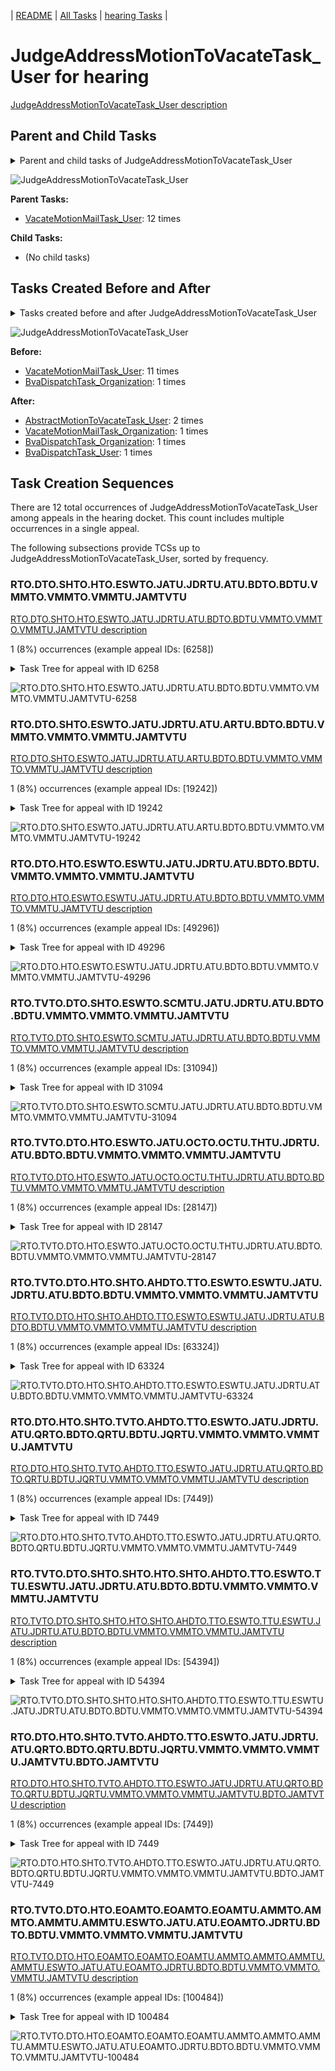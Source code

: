 <!-- DO NOT EDIT THIS FILE.  This file is autogenerated. -->
| [README](../README.md) | [All Tasks](../alltasks.md) | [hearing Tasks](tasklist.md) |

# JudgeAddressMotionToVacateTask_User for hearing

[JudgeAddressMotionToVacateTask_User description](../descr/JudgeAddressMotionToVacateTask_User.md)

## Parent and Child Tasks

<details><summary markdown='span'>Parent and child tasks of JudgeAddressMotionToVacateTask_User
</summary>

```
digraph G {
rankdir=LR;
node [shape=box]
"VacateMotionMailTask_User" -> "JudgeAddressMotionToVacateTask_User" [label=12]
}
```
</details>

![JudgeAddressMotionToVacateTask_User](dot/JudgeAddressMotionToVacateTask_User-parentchild.dot.png)

**Parent Tasks:**

   * [VacateMotionMailTask_User](VacateMotionMailTask_User.md): 12 times

**Child Tasks:**

   * (No child tasks)

## Tasks Created Before and After

<details><summary markdown='span'>Tasks created before and after JudgeAddressMotionToVacateTask_User</summary>

```
digraph G {
rankdir=LR;

"JudgeAddressMotionToVacateTask_User" -> "AbstractMotionToVacateTask_User" [label=2]
"JudgeAddressMotionToVacateTask_User" -> "VacateMotionMailTask_Organization" [label=1]
"JudgeAddressMotionToVacateTask_User" -> "BvaDispatchTask_User" [label=1]
"JudgeAddressMotionToVacateTask_User" -> "BvaDispatchTask_Organization" [label=1]
"VacateMotionMailTask_User" -> "JudgeAddressMotionToVacateTask_User" [label=11]
"BvaDispatchTask_Organization" -> "JudgeAddressMotionToVacateTask_User" [label=1]
}
```
</details>

![JudgeAddressMotionToVacateTask_User](dot/JudgeAddressMotionToVacateTask_User.dot.png)

**Before:**

   * [VacateMotionMailTask_User](VacateMotionMailTask_User.md): 11 times
   * [BvaDispatchTask_Organization](BvaDispatchTask_Organization.md): 1 times

**After:**

   * [AbstractMotionToVacateTask_User](AbstractMotionToVacateTask_User.md): 2 times
   * [VacateMotionMailTask_Organization](VacateMotionMailTask_Organization.md): 1 times
   * [BvaDispatchTask_Organization](BvaDispatchTask_Organization.md): 1 times
   * [BvaDispatchTask_User](BvaDispatchTask_User.md): 1 times

## Task Creation Sequences

There are 12 total occurrences of JudgeAddressMotionToVacateTask_User among appeals in the hearing docket.  This count includes multiple occurrences in a single appeal.

The following subsections provide TCSs up to JudgeAddressMotionToVacateTask_User, sorted by frequency.

### RTO.DTO.SHTO.HTO.ESWTO.JATU.JDRTU.ATU.BDTO.BDTU.VMMTO.VMMTO.VMMTU.JAMTVTU

[RTO.DTO.SHTO.HTO.ESWTO.JATU.JDRTU.ATU.BDTO.BDTU.VMMTO.VMMTO.VMMTU.JAMTVTU description](../descr/RTO.DTO.SHTO.HTO.ESWTO.JATU.JDRTU.ATU.BDTO.BDTU.VMMTO.VMMTO.VMMTU.JAMTVTU.md)

1 (8%) occurrences (example appeal IDs: [6258])

<details><summary markdown='span'>Task Tree for appeal with ID 6258</summary>

```
@startuml
skinparam {
  ObjectBorderColor #555
  ObjectBorderThickness 0
  ObjectFontStyle bold
  ObjectFontSize 14
  ObjectAttributeFontColor #333
  ObjectAttributeFontSize 12
}
  object 0.RootTask #8dd3c7 {
Organization
}
  object 1.TrackVeteranTask #bebada {
Organization
}
  object 2.DistributionTask #ffffb3 {
Organization
}
  object 3.HearingTask #fb8072 {
Organization
}
  object 4.ScheduleHearingTask #80b1d3 {
Organization
}
  object 5.AssignHearingDispositionTask #8dd3c7 {
Organization
}
  object 6.HearingTask #fb8072 {
Organization
}
  object 7.ScheduleHearingTask #80b1d3 {
Organization
}
  object 8.EvidenceSubmissionWindowTask #fccde5 {
Organization
}
  object 9.TrackVeteranTask #bebada {
Organization
}
  object 10.JudgeAssignTask #ccebc5 {
User
}
  object 11.HearingClarificationColocatedTask #ccebc5 {
Organization
}
  object 12.HearingClarificationColocatedTask #ccebc5 {
User
}
  object 13.ScheduleHearingColocatedTask #ccebc5 {
Organization
}
  object 14.TimedHoldTask #fccde5 {
Organization
}
  object 15.JudgeDecisionReviewTask #d9d9d9 {
User
}
  object 16.AttorneyTask #bc80bd {
User
}
  object 17.BvaDispatchTask #b3de69 {
Organization
}
  object 18.BvaDispatchTask #b3de69 {
User
}
  object 19.VacateMotionMailTask #ffffb3 {
Organization
}
  object 20.VacateMotionMailTask #ffffb3 {
Organization
}
  object 21.VacateMotionMailTask #ffffb3 {
User
}
  object 22.JudgeAddressMotionToVacateTask #1f77b4 {
User  <back:white>    </back>
}
0.RootTask -- 1.TrackVeteranTask
0.RootTask -- 2.DistributionTask
2.DistributionTask -- 3.HearingTask
3.HearingTask -- 4.ScheduleHearingTask
3.HearingTask -- 5.AssignHearingDispositionTask
2.DistributionTask -- 6.HearingTask
6.HearingTask -- 7.ScheduleHearingTask
6.HearingTask -- 8.EvidenceSubmissionWindowTask
0.RootTask -- 9.TrackVeteranTask
0.RootTask -- 10.JudgeAssignTask
10.JudgeAssignTask -- 11.HearingClarificationColocatedTask
11.HearingClarificationColocatedTask -- 12.HearingClarificationColocatedTask
10.JudgeAssignTask -- 13.ScheduleHearingColocatedTask
13.ScheduleHearingColocatedTask -- 14.TimedHoldTask
0.RootTask -- 15.JudgeDecisionReviewTask
15.JudgeDecisionReviewTask -- 16.AttorneyTask
0.RootTask -- 17.BvaDispatchTask
17.BvaDispatchTask -- 18.BvaDispatchTask
0.RootTask -- 19.VacateMotionMailTask
19.VacateMotionMailTask -- 20.VacateMotionMailTask
20.VacateMotionMailTask -- 21.VacateMotionMailTask
21.VacateMotionMailTask -- 22.JudgeAddressMotionToVacateTask
@enduml
```
</details>

![RTO.DTO.SHTO.HTO.ESWTO.JATU.JDRTU.ATU.BDTO.BDTU.VMMTO.VMMTO.VMMTU.JAMTVTU-6258](uml/RTO.DTO.SHTO.HTO.ESWTO.JATU.JDRTU.ATU.BDTO.BDTU.VMMTO.VMMTO.VMMTU.JAMTVTU-6258.png)

### RTO.DTO.SHTO.ESWTO.JATU.JDRTU.ATU.ARTU.BDTO.BDTU.VMMTO.VMMTO.VMMTU.JAMTVTU

[RTO.DTO.SHTO.ESWTO.JATU.JDRTU.ATU.ARTU.BDTO.BDTU.VMMTO.VMMTO.VMMTU.JAMTVTU description](../descr/RTO.DTO.SHTO.ESWTO.JATU.JDRTU.ATU.ARTU.BDTO.BDTU.VMMTO.VMMTO.VMMTU.JAMTVTU.md)

1 (8%) occurrences (example appeal IDs: [19242])

<details><summary markdown='span'>Task Tree for appeal with ID 19242</summary>

```
@startuml
skinparam {
  ObjectBorderColor #555
  ObjectBorderThickness 0
  ObjectFontStyle bold
  ObjectFontSize 14
  ObjectAttributeFontColor #333
  ObjectAttributeFontSize 12
}
  object 0.RootTask #8dd3c7 {
Organization
}
  object 1.TrackVeteranTask #bebada {
Organization
}
  object 2.DistributionTask #ffffb3 {
Organization
}
  object 3.HearingTask #fb8072 {
Organization
}
  object 4.ScheduleHearingTask #80b1d3 {
Organization
}
  object 5.HearingAdminActionVerifyAddressTask #ffed6f {
Organization
}
  object 6.AssignHearingDispositionTask #8dd3c7 {
Organization
}
  object 7.EvidenceSubmissionWindowTask #fccde5 {
Organization
}
  object 8.JudgeAssignTask #ccebc5 {
User
}
  object 9.JudgeDecisionReviewTask #d9d9d9 {
User
}
  object 10.AttorneyTask #bc80bd {
User
}
  object 11.AttorneyRewriteTask #b3de69 {
User
}
  object 12.BvaDispatchTask #b3de69 {
Organization
}
  object 13.BvaDispatchTask #b3de69 {
User
}
  object 14.VacateMotionMailTask #ffffb3 {
Organization
}
  object 15.VacateMotionMailTask #ffffb3 {
Organization
}
  object 16.VacateMotionMailTask #ffffb3 {
User
}
  object 17.JudgeAddressMotionToVacateTask #1f77b4 {
User  <back:white>    </back>
}
0.RootTask -- 1.TrackVeteranTask
0.RootTask -- 2.DistributionTask
2.DistributionTask -- 3.HearingTask
3.HearingTask -- 4.ScheduleHearingTask
4.ScheduleHearingTask -- 5.HearingAdminActionVerifyAddressTask
3.HearingTask -- 6.AssignHearingDispositionTask
2.DistributionTask -- 7.EvidenceSubmissionWindowTask
0.RootTask -- 8.JudgeAssignTask
0.RootTask -- 9.JudgeDecisionReviewTask
9.JudgeDecisionReviewTask -- 10.AttorneyTask
9.JudgeDecisionReviewTask -- 11.AttorneyRewriteTask
0.RootTask -- 12.BvaDispatchTask
12.BvaDispatchTask -- 13.BvaDispatchTask
0.RootTask -- 14.VacateMotionMailTask
14.VacateMotionMailTask -- 15.VacateMotionMailTask
15.VacateMotionMailTask -- 16.VacateMotionMailTask
16.VacateMotionMailTask -- 17.JudgeAddressMotionToVacateTask
@enduml
```
</details>

![RTO.DTO.SHTO.ESWTO.JATU.JDRTU.ATU.ARTU.BDTO.BDTU.VMMTO.VMMTO.VMMTU.JAMTVTU-19242](uml/RTO.DTO.SHTO.ESWTO.JATU.JDRTU.ATU.ARTU.BDTO.BDTU.VMMTO.VMMTO.VMMTU.JAMTVTU-19242.png)

### RTO.DTO.HTO.ESWTO.ESWTU.JATU.JDRTU.ATU.BDTO.BDTU.VMMTO.VMMTO.VMMTU.JAMTVTU

[RTO.DTO.HTO.ESWTO.ESWTU.JATU.JDRTU.ATU.BDTO.BDTU.VMMTO.VMMTO.VMMTU.JAMTVTU description](../descr/RTO.DTO.HTO.ESWTO.ESWTU.JATU.JDRTU.ATU.BDTO.BDTU.VMMTO.VMMTO.VMMTU.JAMTVTU.md)

1 (8%) occurrences (example appeal IDs: [49296])

<details><summary markdown='span'>Task Tree for appeal with ID 49296</summary>

```
@startuml
skinparam {
  ObjectBorderColor #555
  ObjectBorderThickness 0
  ObjectFontStyle bold
  ObjectFontSize 14
  ObjectAttributeFontColor #333
  ObjectAttributeFontSize 12
}
  object 0.RootTask #8dd3c7 {
Organization
}
  object 1.DistributionTask #ffffb3 {
Organization
}
  object 2.HearingTask #fb8072 {
Organization
}
  object 3.ScheduleHearingTask #80b1d3 {
Organization
}
  object 4.EvidenceSubmissionWindowTask #fccde5 {
Organization
}
  object 5.EvidenceSubmissionWindowTask #fccde5 {
User
}
  object 6.JudgeAssignTask #ccebc5 {
User
}
  object 7.JudgeDecisionReviewTask #d9d9d9 {
User
}
  object 8.AttorneyTask #bc80bd {
User
}
  object 9.BvaDispatchTask #b3de69 {
Organization
}
  object 10.BvaDispatchTask #b3de69 {
User
}
  object 11.BvaDispatchTask #b3de69 {
User
}
  object 12.VacateMotionMailTask #ffffb3 {
Organization
}
  object 13.VacateMotionMailTask #ffffb3 {
Organization
}
  object 14.VacateMotionMailTask #ffffb3 {
User
}
  object 15.JudgeAddressMotionToVacateTask #1f77b4 {
User  <back:white>    </back>
}
0.RootTask -- 1.DistributionTask
1.DistributionTask -- 2.HearingTask
2.HearingTask -- 3.ScheduleHearingTask
2.HearingTask -- 4.EvidenceSubmissionWindowTask
4.EvidenceSubmissionWindowTask -- 5.EvidenceSubmissionWindowTask
0.RootTask -- 6.JudgeAssignTask
0.RootTask -- 7.JudgeDecisionReviewTask
7.JudgeDecisionReviewTask -- 8.AttorneyTask
0.RootTask -- 9.BvaDispatchTask
9.BvaDispatchTask -- 10.BvaDispatchTask
9.BvaDispatchTask -- 11.BvaDispatchTask
0.RootTask -- 12.VacateMotionMailTask
12.VacateMotionMailTask -- 13.VacateMotionMailTask
13.VacateMotionMailTask -- 14.VacateMotionMailTask
14.VacateMotionMailTask -- 15.JudgeAddressMotionToVacateTask
@enduml
```
</details>

![RTO.DTO.HTO.ESWTO.ESWTU.JATU.JDRTU.ATU.BDTO.BDTU.VMMTO.VMMTO.VMMTU.JAMTVTU-49296](uml/RTO.DTO.HTO.ESWTO.ESWTU.JATU.JDRTU.ATU.BDTO.BDTU.VMMTO.VMMTO.VMMTU.JAMTVTU-49296.png)

### RTO.TVTO.DTO.SHTO.ESWTO.SCMTU.JATU.JDRTU.ATU.BDTO.BDTU.VMMTO.VMMTO.VMMTU.JAMTVTU

[RTO.TVTO.DTO.SHTO.ESWTO.SCMTU.JATU.JDRTU.ATU.BDTO.BDTU.VMMTO.VMMTO.VMMTU.JAMTVTU description](../descr/RTO.TVTO.DTO.SHTO.ESWTO.SCMTU.JATU.JDRTU.ATU.BDTO.BDTU.VMMTO.VMMTO.VMMTU.JAMTVTU.md)

1 (8%) occurrences (example appeal IDs: [31094])

<details><summary markdown='span'>Task Tree for appeal with ID 31094</summary>

```
@startuml
skinparam {
  ObjectBorderColor #555
  ObjectBorderThickness 0
  ObjectFontStyle bold
  ObjectFontSize 14
  ObjectAttributeFontColor #333
  ObjectAttributeFontSize 12
}
  object 0.RootTask #8dd3c7 {
Organization
}
  object 1.TrackVeteranTask #bebada {
Organization
}
  object 2.DistributionTask #ffffb3 {
Organization
}
  object 3.HearingTask #fb8072 {
Organization
}
  object 4.ScheduleHearingTask #80b1d3 {
Organization
}
  object 5.AssignHearingDispositionTask #8dd3c7 {
Organization
}
  object 6.HearingTask #fb8072 {
Organization
}
  object 7.AssignHearingDispositionTask #8dd3c7 {
Organization
}
  object 8.EvidenceSubmissionWindowTask #fccde5 {
Organization
}
  object 9.SpecialCaseMovementTask #8dd3c7 {
User
}
  object 10.JudgeAssignTask #ccebc5 {
User
}
  object 11.JudgeDecisionReviewTask #d9d9d9 {
User
}
  object 12.AttorneyTask #bc80bd {
User
}
  object 13.BvaDispatchTask #b3de69 {
Organization
}
  object 14.BvaDispatchTask #b3de69 {
User
}
  object 15.VacateMotionMailTask #ffffb3 {
Organization
}
  object 16.VacateMotionMailTask #ffffb3 {
Organization
}
  object 17.VacateMotionMailTask #ffffb3 {
User
}
  object 18.JudgeAddressMotionToVacateTask #1f77b4 {
User  <back:white>    </back>
}
0.RootTask -- 1.TrackVeteranTask
0.RootTask -- 2.DistributionTask
2.DistributionTask -- 3.HearingTask
3.HearingTask -- 4.ScheduleHearingTask
3.HearingTask -- 5.AssignHearingDispositionTask
2.DistributionTask -- 6.HearingTask
6.HearingTask -- 7.AssignHearingDispositionTask
2.DistributionTask -- 8.EvidenceSubmissionWindowTask
2.DistributionTask -- 9.SpecialCaseMovementTask
0.RootTask -- 10.JudgeAssignTask
0.RootTask -- 11.JudgeDecisionReviewTask
11.JudgeDecisionReviewTask -- 12.AttorneyTask
0.RootTask -- 13.BvaDispatchTask
13.BvaDispatchTask -- 14.BvaDispatchTask
0.RootTask -- 15.VacateMotionMailTask
15.VacateMotionMailTask -- 16.VacateMotionMailTask
16.VacateMotionMailTask -- 17.VacateMotionMailTask
17.VacateMotionMailTask -- 18.JudgeAddressMotionToVacateTask
@enduml
```
</details>

![RTO.TVTO.DTO.SHTO.ESWTO.SCMTU.JATU.JDRTU.ATU.BDTO.BDTU.VMMTO.VMMTO.VMMTU.JAMTVTU-31094](uml/RTO.TVTO.DTO.SHTO.ESWTO.SCMTU.JATU.JDRTU.ATU.BDTO.BDTU.VMMTO.VMMTO.VMMTU.JAMTVTU-31094.png)

### RTO.TVTO.DTO.HTO.ESWTO.JATU.OCTO.OCTU.THTU.JDRTU.ATU.BDTO.BDTU.VMMTO.VMMTO.VMMTU.JAMTVTU

[RTO.TVTO.DTO.HTO.ESWTO.JATU.OCTO.OCTU.THTU.JDRTU.ATU.BDTO.BDTU.VMMTO.VMMTO.VMMTU.JAMTVTU description](../descr/RTO.TVTO.DTO.HTO.ESWTO.JATU.OCTO.OCTU.THTU.JDRTU.ATU.BDTO.BDTU.VMMTO.VMMTO.VMMTU.JAMTVTU.md)

1 (8%) occurrences (example appeal IDs: [28147])

<details><summary markdown='span'>Task Tree for appeal with ID 28147</summary>

```
@startuml
skinparam {
  ObjectBorderColor #555
  ObjectBorderThickness 0
  ObjectFontStyle bold
  ObjectFontSize 14
  ObjectAttributeFontColor #333
  ObjectAttributeFontSize 12
}
  object 0.RootTask #8dd3c7 {
Organization
}
  object 1.TrackVeteranTask #bebada {
Organization
}
  object 2.DistributionTask #ffffb3 {
Organization
}
  object 3.HearingTask #fb8072 {
Organization
}
  object 4.ScheduleHearingTask #80b1d3 {
Organization
}
  object 5.HearingAdminActionVerifyAddressTask #ffed6f {
Organization
}
  object 6.EvidenceSubmissionWindowTask #fccde5 {
Organization
}
  object 7.JudgeAssignTask #ccebc5 {
User
}
  object 8.OtherColocatedTask #80b1d3 {
Organization
}
  object 9.OtherColocatedTask #80b1d3 {
User
}
  object 10.TimedHoldTask #fccde5 {
User
}
  object 11.JudgeDecisionReviewTask #d9d9d9 {
User
}
  object 12.AttorneyTask #bc80bd {
User
}
  object 13.BvaDispatchTask #b3de69 {
Organization
}
  object 14.BvaDispatchTask #b3de69 {
User
}
  object 15.VacateMotionMailTask #ffffb3 {
Organization
}
  object 16.VacateMotionMailTask #ffffb3 {
Organization
}
  object 17.VacateMotionMailTask #ffffb3 {
User
}
  object 18.JudgeAddressMotionToVacateTask #1f77b4 {
User  <back:white>    </back>
}
  object 19.AbstractMotionToVacateTask #d62728 {
User
}
  object 20.DeniedMotionToVacateTask #17becf {
Organization
}
  object 21.DeniedMotionToVacateTask #17becf {
User
}
0.RootTask -- 1.TrackVeteranTask
0.RootTask -- 2.DistributionTask
2.DistributionTask -- 3.HearingTask
3.HearingTask -- 4.ScheduleHearingTask
4.ScheduleHearingTask -- 5.HearingAdminActionVerifyAddressTask
3.HearingTask -- 6.EvidenceSubmissionWindowTask
0.RootTask -- 7.JudgeAssignTask
7.JudgeAssignTask -- 8.OtherColocatedTask
8.OtherColocatedTask -- 9.OtherColocatedTask
9.OtherColocatedTask -- 10.TimedHoldTask
0.RootTask -- 11.JudgeDecisionReviewTask
11.JudgeDecisionReviewTask -- 12.AttorneyTask
0.RootTask -- 13.BvaDispatchTask
13.BvaDispatchTask -- 14.BvaDispatchTask
0.RootTask -- 15.VacateMotionMailTask
15.VacateMotionMailTask -- 16.VacateMotionMailTask
16.VacateMotionMailTask -- 17.VacateMotionMailTask
17.VacateMotionMailTask -- 18.JudgeAddressMotionToVacateTask
17.VacateMotionMailTask -- 19.AbstractMotionToVacateTask
19.AbstractMotionToVacateTask -- 20.DeniedMotionToVacateTask
20.DeniedMotionToVacateTask -- 21.DeniedMotionToVacateTask
@enduml
```
</details>

![RTO.TVTO.DTO.HTO.ESWTO.JATU.OCTO.OCTU.THTU.JDRTU.ATU.BDTO.BDTU.VMMTO.VMMTO.VMMTU.JAMTVTU-28147](uml/RTO.TVTO.DTO.HTO.ESWTO.JATU.OCTO.OCTU.THTU.JDRTU.ATU.BDTO.BDTU.VMMTO.VMMTO.VMMTU.JAMTVTU-28147.png)

### RTO.TVTO.DTO.HTO.SHTO.AHDTO.TTO.ESWTO.ESWTU.JATU.JDRTU.ATU.BDTO.BDTU.VMMTO.VMMTO.VMMTU.JAMTVTU

[RTO.TVTO.DTO.HTO.SHTO.AHDTO.TTO.ESWTO.ESWTU.JATU.JDRTU.ATU.BDTO.BDTU.VMMTO.VMMTO.VMMTU.JAMTVTU description](../descr/RTO.TVTO.DTO.HTO.SHTO.AHDTO.TTO.ESWTO.ESWTU.JATU.JDRTU.ATU.BDTO.BDTU.VMMTO.VMMTO.VMMTU.JAMTVTU.md)

1 (8%) occurrences (example appeal IDs: [63324])

<details><summary markdown='span'>Task Tree for appeal with ID 63324</summary>

```
@startuml
skinparam {
  ObjectBorderColor #555
  ObjectBorderThickness 0
  ObjectFontStyle bold
  ObjectFontSize 14
  ObjectAttributeFontColor #333
  ObjectAttributeFontSize 12
}
  object 0.RootTask #8dd3c7 {
Organization
}
  object 1.TrackVeteranTask #bebada {
Organization
}
  object 2.DistributionTask #ffffb3 {
Organization
}
  object 3.HearingTask #fb8072 {
Organization
}
  object 4.ScheduleHearingTask #80b1d3 {
Organization
}
  object 5.AssignHearingDispositionTask #8dd3c7 {
Organization
}
  object 6.TranscriptionTask #fb8072 {
Organization
}
  object 7.EvidenceSubmissionWindowTask #fccde5 {
Organization
}
  object 8.EvidenceSubmissionWindowTask #fccde5 {
User
}
  object 9.JudgeAssignTask #ccebc5 {
User
}
  object 10.JudgeDecisionReviewTask #d9d9d9 {
User
}
  object 11.AttorneyTask #bc80bd {
User
}
  object 12.BvaDispatchTask #b3de69 {
Organization
}
  object 13.BvaDispatchTask #b3de69 {
User
}
  object 14.BvaDispatchTask #b3de69 {
User
}
  object 15.VacateMotionMailTask #ffffb3 {
Organization
}
  object 16.VacateMotionMailTask #ffffb3 {
Organization
}
  object 17.VacateMotionMailTask #ffffb3 {
User
}
  object 18.JudgeAddressMotionToVacateTask #1f77b4 {
User  <back:white>    </back>
}
  object 19.VacateMotionMailTask #ffffb3 {
Organization
}
  object 20.VacateMotionMailTask #ffffb3 {
Organization
}
  object 21.VacateMotionMailTask #ffffb3 {
User
}
  object 22.JudgeAddressMotionToVacateTask #1f77b4 {
User  <back:white>    </back>
}
  object 23.AbstractMotionToVacateTask #d62728 {
User
}
  object 24.DeniedMotionToVacateTask #17becf {
Organization
}
  object 25.DeniedMotionToVacateTask #17becf {
User
}
0.RootTask -- 1.TrackVeteranTask
0.RootTask -- 2.DistributionTask
2.DistributionTask -- 3.HearingTask
3.HearingTask -- 4.ScheduleHearingTask
3.HearingTask -- 5.AssignHearingDispositionTask
5.AssignHearingDispositionTask -- 6.TranscriptionTask
5.AssignHearingDispositionTask -- 7.EvidenceSubmissionWindowTask
7.EvidenceSubmissionWindowTask -- 8.EvidenceSubmissionWindowTask
0.RootTask -- 9.JudgeAssignTask
0.RootTask -- 10.JudgeDecisionReviewTask
10.JudgeDecisionReviewTask -- 11.AttorneyTask
0.RootTask -- 12.BvaDispatchTask
12.BvaDispatchTask -- 13.BvaDispatchTask
12.BvaDispatchTask -- 14.BvaDispatchTask
0.RootTask -- 15.VacateMotionMailTask
15.VacateMotionMailTask -- 16.VacateMotionMailTask
16.VacateMotionMailTask -- 17.VacateMotionMailTask
17.VacateMotionMailTask -- 18.JudgeAddressMotionToVacateTask
0.RootTask -- 19.VacateMotionMailTask
19.VacateMotionMailTask -- 20.VacateMotionMailTask
20.VacateMotionMailTask -- 21.VacateMotionMailTask
21.VacateMotionMailTask -- 22.JudgeAddressMotionToVacateTask
21.VacateMotionMailTask -- 23.AbstractMotionToVacateTask
23.AbstractMotionToVacateTask -- 24.DeniedMotionToVacateTask
24.DeniedMotionToVacateTask -- 25.DeniedMotionToVacateTask
@enduml
```
</details>

![RTO.TVTO.DTO.HTO.SHTO.AHDTO.TTO.ESWTO.ESWTU.JATU.JDRTU.ATU.BDTO.BDTU.VMMTO.VMMTO.VMMTU.JAMTVTU-63324](uml/RTO.TVTO.DTO.HTO.SHTO.AHDTO.TTO.ESWTO.ESWTU.JATU.JDRTU.ATU.BDTO.BDTU.VMMTO.VMMTO.VMMTU.JAMTVTU-63324.png)

### RTO.DTO.HTO.SHTO.TVTO.AHDTO.TTO.ESWTO.JATU.JDRTU.ATU.QRTO.BDTO.QRTU.BDTU.JQRTU.VMMTO.VMMTO.VMMTU.JAMTVTU

[RTO.DTO.HTO.SHTO.TVTO.AHDTO.TTO.ESWTO.JATU.JDRTU.ATU.QRTO.BDTO.QRTU.BDTU.JQRTU.VMMTO.VMMTO.VMMTU.JAMTVTU description](../descr/RTO.DTO.HTO.SHTO.TVTO.AHDTO.TTO.ESWTO.JATU.JDRTU.ATU.QRTO.BDTO.QRTU.BDTU.JQRTU.VMMTO.VMMTO.VMMTU.JAMTVTU.md)

1 (8%) occurrences (example appeal IDs: [7449])

<details><summary markdown='span'>Task Tree for appeal with ID 7449</summary>

```
@startuml
skinparam {
  ObjectBorderColor #555
  ObjectBorderThickness 0
  ObjectFontStyle bold
  ObjectFontSize 14
  ObjectAttributeFontColor #333
  ObjectAttributeFontSize 12
}
  object 0.RootTask #8dd3c7 {
Organization
}
  object 1.DistributionTask #ffffb3 {
Organization
}
  object 2.HearingTask #fb8072 {
Organization
}
  object 3.ScheduleHearingTask #80b1d3 {
Organization
}
  object 4.HearingAdminActionVerifyAddressTask #ffed6f {
Organization
}
  object 5.TrackVeteranTask #bebada {
Organization
}
  object 6.AssignHearingDispositionTask #8dd3c7 {
Organization
}
  object 7.TranscriptionTask #fb8072 {
Organization
}
  object 8.EvidenceSubmissionWindowTask #fccde5 {
Organization
}
  object 9.EvidenceSubmissionWindowTask #fccde5 {
User
}
  object 10.JudgeAssignTask #ccebc5 {
User
}
  object 11.JudgeDecisionReviewTask #d9d9d9 {
User
}
  object 12.AttorneyTask #bc80bd {
User
}
  object 13.QualityReviewTask #fdb462 {
Organization
}
  object 14.BvaDispatchTask #b3de69 {
Organization
}
  object 15.BvaDispatchTask #b3de69 {
User
}
  object 16.QualityReviewTask #fdb462 {
User
}
  object 17.BvaDispatchTask #b3de69 {
User
}
  object 18.JudgeQualityReviewTask #bc80bd {
User
}
  object 19.AttorneyQualityReviewTask #bc80bd {
User
}
  object 20.OtherColocatedTask #80b1d3 {
Organization
}
  object 21.OtherColocatedTask #80b1d3 {
User
}
  object 22.VacateMotionMailTask #ffffb3 {
Organization
}
  object 23.VacateMotionMailTask #ffffb3 {
Organization
}
  object 24.VacateMotionMailTask #ffffb3 {
User
}
  object 25.JudgeAddressMotionToVacateTask #1f77b4 {
User  <back:white>    </back>
}
  object 26.AttorneyQualityReviewTask #bc80bd {
User
}
  object 27.BvaDispatchTask #b3de69 {
Organization
}
  object 28.BvaDispatchTask #b3de69 {
User
}
  object 29.JudgeAddressMotionToVacateTask #1f77b4 {
User  <back:white>    </back>
}
  object 30.BvaDispatchTask #b3de69 {
User
}
  object 31.BvaDispatchTask #b3de69 {
User
}
0.RootTask -- 1.DistributionTask
1.DistributionTask -- 2.HearingTask
2.HearingTask -- 3.ScheduleHearingTask
3.ScheduleHearingTask -- 4.HearingAdminActionVerifyAddressTask
0.RootTask -- 5.TrackVeteranTask
2.HearingTask -- 6.AssignHearingDispositionTask
6.AssignHearingDispositionTask -- 7.TranscriptionTask
6.AssignHearingDispositionTask -- 8.EvidenceSubmissionWindowTask
8.EvidenceSubmissionWindowTask -- 9.EvidenceSubmissionWindowTask
0.RootTask -- 10.JudgeAssignTask
0.RootTask -- 11.JudgeDecisionReviewTask
11.JudgeDecisionReviewTask -- 12.AttorneyTask
0.RootTask -- 13.QualityReviewTask
0.RootTask -- 14.BvaDispatchTask
14.BvaDispatchTask -- 15.BvaDispatchTask
13.QualityReviewTask -- 16.QualityReviewTask
14.BvaDispatchTask -- 17.BvaDispatchTask
16.QualityReviewTask -- 18.JudgeQualityReviewTask
18.JudgeQualityReviewTask -- 19.AttorneyQualityReviewTask
18.JudgeQualityReviewTask -- 20.OtherColocatedTask
20.OtherColocatedTask -- 21.OtherColocatedTask
0.RootTask -- 22.VacateMotionMailTask
22.VacateMotionMailTask -- 23.VacateMotionMailTask
23.VacateMotionMailTask -- 24.VacateMotionMailTask
24.VacateMotionMailTask -- 25.JudgeAddressMotionToVacateTask
18.JudgeQualityReviewTask -- 26.AttorneyQualityReviewTask
0.RootTask -- 27.BvaDispatchTask
27.BvaDispatchTask -- 28.BvaDispatchTask
24.VacateMotionMailTask -- 29.JudgeAddressMotionToVacateTask
27.BvaDispatchTask -- 30.BvaDispatchTask
27.BvaDispatchTask -- 31.BvaDispatchTask
@enduml
```
</details>

![RTO.DTO.HTO.SHTO.TVTO.AHDTO.TTO.ESWTO.JATU.JDRTU.ATU.QRTO.BDTO.QRTU.BDTU.JQRTU.VMMTO.VMMTO.VMMTU.JAMTVTU-7449](uml/RTO.DTO.HTO.SHTO.TVTO.AHDTO.TTO.ESWTO.JATU.JDRTU.ATU.QRTO.BDTO.QRTU.BDTU.JQRTU.VMMTO.VMMTO.VMMTU.JAMTVTU-7449.png)

### RTO.TVTO.DTO.SHTO.SHTO.HTO.SHTO.AHDTO.TTO.ESWTO.TTU.ESWTU.JATU.JDRTU.ATU.BDTO.BDTU.VMMTO.VMMTO.VMMTU.JAMTVTU

[RTO.TVTO.DTO.SHTO.SHTO.HTO.SHTO.AHDTO.TTO.ESWTO.TTU.ESWTU.JATU.JDRTU.ATU.BDTO.BDTU.VMMTO.VMMTO.VMMTU.JAMTVTU description](../descr/RTO.TVTO.DTO.SHTO.SHTO.HTO.SHTO.AHDTO.TTO.ESWTO.TTU.ESWTU.JATU.JDRTU.ATU.BDTO.BDTU.VMMTO.VMMTO.VMMTU.JAMTVTU.md)

1 (8%) occurrences (example appeal IDs: [54394])

<details><summary markdown='span'>Task Tree for appeal with ID 54394</summary>

```
@startuml
skinparam {
  ObjectBorderColor #555
  ObjectBorderThickness 0
  ObjectFontStyle bold
  ObjectFontSize 14
  ObjectAttributeFontColor #333
  ObjectAttributeFontSize 12
}
  object 0.RootTask #8dd3c7 {
Organization
}
  object 1.TrackVeteranTask #bebada {
Organization
}
  object 2.DistributionTask #ffffb3 {
Organization
}
  object 3.HearingTask #fb8072 {
Organization
}
  object 4.ScheduleHearingTask #80b1d3 {
Organization
}
  object 5.AssignHearingDispositionTask #8dd3c7 {
Organization
}
  object 6.HearingTask #fb8072 {
Organization
}
  object 7.AssignHearingDispositionTask #8dd3c7 {
Organization
}
  object 8.HearingTask #fb8072 {
Organization
}
  object 9.ScheduleHearingTask #80b1d3 {
Organization
}
  object 10.AssignHearingDispositionTask #8dd3c7 {
Organization
}
  object 11.HearingTask #fb8072 {
Organization
}
  object 12.ScheduleHearingTask #80b1d3 {
Organization
}
  object 13.AssignHearingDispositionTask #8dd3c7 {
Organization
}
  object 14.TranscriptionTask #fb8072 {
Organization
}
  object 15.EvidenceSubmissionWindowTask #fccde5 {
Organization
}
  object 16.TranscriptionTask #fb8072 {
User
}
  object 17.EvidenceSubmissionWindowTask #fccde5 {
User
}
  object 18.JudgeAssignTask #ccebc5 {
User
}
  object 19.JudgeDecisionReviewTask #d9d9d9 {
User
}
  object 20.AttorneyTask #bc80bd {
User
}
  object 21.BvaDispatchTask #b3de69 {
Organization
}
  object 22.BvaDispatchTask #b3de69 {
User
}
  object 23.VacateMotionMailTask #ffffb3 {
Organization
}
  object 24.VacateMotionMailTask #ffffb3 {
Organization
}
  object 25.VacateMotionMailTask #ffffb3 {
User
}
  object 26.JudgeAddressMotionToVacateTask #1f77b4 {
User  <back:white>    </back>
}
0.RootTask -- 1.TrackVeteranTask
0.RootTask -- 2.DistributionTask
2.DistributionTask -- 3.HearingTask
3.HearingTask -- 4.ScheduleHearingTask
3.HearingTask -- 5.AssignHearingDispositionTask
2.DistributionTask -- 6.HearingTask
6.HearingTask -- 7.AssignHearingDispositionTask
2.DistributionTask -- 8.HearingTask
8.HearingTask -- 9.ScheduleHearingTask
8.HearingTask -- 10.AssignHearingDispositionTask
2.DistributionTask -- 11.HearingTask
11.HearingTask -- 12.ScheduleHearingTask
11.HearingTask -- 13.AssignHearingDispositionTask
13.AssignHearingDispositionTask -- 14.TranscriptionTask
13.AssignHearingDispositionTask -- 15.EvidenceSubmissionWindowTask
14.TranscriptionTask -- 16.TranscriptionTask
15.EvidenceSubmissionWindowTask -- 17.EvidenceSubmissionWindowTask
0.RootTask -- 18.JudgeAssignTask
0.RootTask -- 19.JudgeDecisionReviewTask
19.JudgeDecisionReviewTask -- 20.AttorneyTask
0.RootTask -- 21.BvaDispatchTask
21.BvaDispatchTask -- 22.BvaDispatchTask
0.RootTask -- 23.VacateMotionMailTask
23.VacateMotionMailTask -- 24.VacateMotionMailTask
24.VacateMotionMailTask -- 25.VacateMotionMailTask
25.VacateMotionMailTask -- 26.JudgeAddressMotionToVacateTask
@enduml
```
</details>

![RTO.TVTO.DTO.SHTO.SHTO.HTO.SHTO.AHDTO.TTO.ESWTO.TTU.ESWTU.JATU.JDRTU.ATU.BDTO.BDTU.VMMTO.VMMTO.VMMTU.JAMTVTU-54394](uml/RTO.TVTO.DTO.SHTO.SHTO.HTO.SHTO.AHDTO.TTO.ESWTO.TTU.ESWTU.JATU.JDRTU.ATU.BDTO.BDTU.VMMTO.VMMTO.VMMTU.JAMTVTU-54394.png)

### RTO.DTO.HTO.SHTO.TVTO.AHDTO.TTO.ESWTO.JATU.JDRTU.ATU.QRTO.BDTO.QRTU.BDTU.JQRTU.VMMTO.VMMTO.VMMTU.JAMTVTU.BDTO.JAMTVTU

[RTO.DTO.HTO.SHTO.TVTO.AHDTO.TTO.ESWTO.JATU.JDRTU.ATU.QRTO.BDTO.QRTU.BDTU.JQRTU.VMMTO.VMMTO.VMMTU.JAMTVTU.BDTO.JAMTVTU description](../descr/RTO.DTO.HTO.SHTO.TVTO.AHDTO.TTO.ESWTO.JATU.JDRTU.ATU.QRTO.BDTO.QRTU.BDTU.JQRTU.VMMTO.VMMTO.VMMTU.JAMTVTU.BDTO.JAMTVTU.md)

1 (8%) occurrences (example appeal IDs: [7449])

<details><summary markdown='span'>Task Tree for appeal with ID 7449</summary>

```
@startuml
skinparam {
  ObjectBorderColor #555
  ObjectBorderThickness 0
  ObjectFontStyle bold
  ObjectFontSize 14
  ObjectAttributeFontColor #333
  ObjectAttributeFontSize 12
}
  object 0.RootTask #8dd3c7 {
Organization
}
  object 1.DistributionTask #ffffb3 {
Organization
}
  object 2.HearingTask #fb8072 {
Organization
}
  object 3.ScheduleHearingTask #80b1d3 {
Organization
}
  object 4.HearingAdminActionVerifyAddressTask #ffed6f {
Organization
}
  object 5.TrackVeteranTask #bebada {
Organization
}
  object 6.AssignHearingDispositionTask #8dd3c7 {
Organization
}
  object 7.TranscriptionTask #fb8072 {
Organization
}
  object 8.EvidenceSubmissionWindowTask #fccde5 {
Organization
}
  object 9.EvidenceSubmissionWindowTask #fccde5 {
User
}
  object 10.JudgeAssignTask #ccebc5 {
User
}
  object 11.JudgeDecisionReviewTask #d9d9d9 {
User
}
  object 12.AttorneyTask #bc80bd {
User
}
  object 13.QualityReviewTask #fdb462 {
Organization
}
  object 14.BvaDispatchTask #b3de69 {
Organization
}
  object 15.BvaDispatchTask #b3de69 {
User
}
  object 16.QualityReviewTask #fdb462 {
User
}
  object 17.BvaDispatchTask #b3de69 {
User
}
  object 18.JudgeQualityReviewTask #bc80bd {
User
}
  object 19.AttorneyQualityReviewTask #bc80bd {
User
}
  object 20.OtherColocatedTask #80b1d3 {
Organization
}
  object 21.OtherColocatedTask #80b1d3 {
User
}
  object 22.VacateMotionMailTask #ffffb3 {
Organization
}
  object 23.VacateMotionMailTask #ffffb3 {
Organization
}
  object 24.VacateMotionMailTask #ffffb3 {
User
}
  object 25.JudgeAddressMotionToVacateTask #1f77b4 {
User  <back:white>    </back>
}
  object 26.AttorneyQualityReviewTask #bc80bd {
User
}
  object 27.BvaDispatchTask #b3de69 {
Organization
}
  object 28.BvaDispatchTask #b3de69 {
User
}
  object 29.JudgeAddressMotionToVacateTask #1f77b4 {
User  <back:white>    </back>
}
  object 30.BvaDispatchTask #b3de69 {
User
}
  object 31.BvaDispatchTask #b3de69 {
User
}
0.RootTask -- 1.DistributionTask
1.DistributionTask -- 2.HearingTask
2.HearingTask -- 3.ScheduleHearingTask
3.ScheduleHearingTask -- 4.HearingAdminActionVerifyAddressTask
0.RootTask -- 5.TrackVeteranTask
2.HearingTask -- 6.AssignHearingDispositionTask
6.AssignHearingDispositionTask -- 7.TranscriptionTask
6.AssignHearingDispositionTask -- 8.EvidenceSubmissionWindowTask
8.EvidenceSubmissionWindowTask -- 9.EvidenceSubmissionWindowTask
0.RootTask -- 10.JudgeAssignTask
0.RootTask -- 11.JudgeDecisionReviewTask
11.JudgeDecisionReviewTask -- 12.AttorneyTask
0.RootTask -- 13.QualityReviewTask
0.RootTask -- 14.BvaDispatchTask
14.BvaDispatchTask -- 15.BvaDispatchTask
13.QualityReviewTask -- 16.QualityReviewTask
14.BvaDispatchTask -- 17.BvaDispatchTask
16.QualityReviewTask -- 18.JudgeQualityReviewTask
18.JudgeQualityReviewTask -- 19.AttorneyQualityReviewTask
18.JudgeQualityReviewTask -- 20.OtherColocatedTask
20.OtherColocatedTask -- 21.OtherColocatedTask
0.RootTask -- 22.VacateMotionMailTask
22.VacateMotionMailTask -- 23.VacateMotionMailTask
23.VacateMotionMailTask -- 24.VacateMotionMailTask
24.VacateMotionMailTask -- 25.JudgeAddressMotionToVacateTask
18.JudgeQualityReviewTask -- 26.AttorneyQualityReviewTask
0.RootTask -- 27.BvaDispatchTask
27.BvaDispatchTask -- 28.BvaDispatchTask
24.VacateMotionMailTask -- 29.JudgeAddressMotionToVacateTask
27.BvaDispatchTask -- 30.BvaDispatchTask
27.BvaDispatchTask -- 31.BvaDispatchTask
@enduml
```
</details>

![RTO.DTO.HTO.SHTO.TVTO.AHDTO.TTO.ESWTO.JATU.JDRTU.ATU.QRTO.BDTO.QRTU.BDTU.JQRTU.VMMTO.VMMTO.VMMTU.JAMTVTU.BDTO.JAMTVTU-7449](uml/RTO.DTO.HTO.SHTO.TVTO.AHDTO.TTO.ESWTO.JATU.JDRTU.ATU.QRTO.BDTO.QRTU.BDTU.JQRTU.VMMTO.VMMTO.VMMTU.JAMTVTU.BDTO.JAMTVTU-7449.png)

### RTO.TVTO.DTO.HTO.EOAMTO.EOAMTO.EOAMTU.AMMTO.AMMTO.AMMTU.AMMTU.ESWTO.JATU.ATU.EOAMTO.JDRTU.BDTO.BDTU.VMMTO.VMMTO.VMMTU.JAMTVTU

[RTO.TVTO.DTO.HTO.EOAMTO.EOAMTO.EOAMTU.AMMTO.AMMTO.AMMTU.AMMTU.ESWTO.JATU.ATU.EOAMTO.JDRTU.BDTO.BDTU.VMMTO.VMMTO.VMMTU.JAMTVTU description](../descr/RTO.TVTO.DTO.HTO.EOAMTO.EOAMTO.EOAMTU.AMMTO.AMMTO.AMMTU.AMMTU.ESWTO.JATU.ATU.EOAMTO.JDRTU.BDTO.BDTU.VMMTO.VMMTO.VMMTU.JAMTVTU.md)

1 (8%) occurrences (example appeal IDs: [100484])

<details><summary markdown='span'>Task Tree for appeal with ID 100484</summary>

```
@startuml
skinparam {
  ObjectBorderColor #555
  ObjectBorderThickness 0
  ObjectFontStyle bold
  ObjectFontSize 14
  ObjectAttributeFontColor #333
  ObjectAttributeFontSize 12
}
  object 0.RootTask #8dd3c7 {
Organization
}
  object 1.TrackVeteranTask #bebada {
Organization
}
  object 2.DistributionTask #ffffb3 {
Organization
}
  object 3.HearingTask #fb8072 {
Organization
}
  object 4.ScheduleHearingTask #80b1d3 {
Organization
}
  object 5.EvidenceOrArgumentMailTask #ffffb3 {
Organization
}
  object 6.EvidenceOrArgumentMailTask #ffffb3 {
Organization
}
  object 7.EvidenceOrArgumentMailTask #ffffb3 {
User
}
  object 8.AodMotionMailTask #d9d9d9 {
Organization
}
  object 9.AodMotionMailTask #d9d9d9 {
Organization
}
  object 10.AodMotionMailTask #d9d9d9 {
User
}
  object 11.AodMotionMailTask #d9d9d9 {
User
}
  object 12.HearingRelatedMailTask #8dd3c7 {
Organization
}
  object 13.HearingRelatedMailTask #8dd3c7 {
Organization
}
  object 14.EvidenceSubmissionWindowTask #fccde5 {
Organization
}
  object 15.JudgeAssignTask #ccebc5 {
User
}
  object 16.JudgeDecisionReviewTask #d9d9d9 {
User
}
  object 17.AttorneyTask #bc80bd {
User
}
  object 18.EvidenceOrArgumentMailTask #ffffb3 {
Organization
}
  object 19.JudgeDecisionReviewTask #d9d9d9 {
User
}
  object 20.JudgeDecisionReviewTask #d9d9d9 {
User
}
  object 21.BvaDispatchTask #b3de69 {
Organization
}
  object 22.BvaDispatchTask #b3de69 {
User
}
  object 23.VacateMotionMailTask #ffffb3 {
Organization
}
  object 24.VacateMotionMailTask #ffffb3 {
Organization
}
  object 25.VacateMotionMailTask #ffffb3 {
User
}
  object 26.JudgeAddressMotionToVacateTask #1f77b4 {
User  <back:white>    </back>
}
0.RootTask -- 1.TrackVeteranTask
0.RootTask -- 2.DistributionTask
2.DistributionTask -- 3.HearingTask
3.HearingTask -- 4.ScheduleHearingTask
0.RootTask -- 5.EvidenceOrArgumentMailTask
0.RootTask -- 6.EvidenceOrArgumentMailTask
6.EvidenceOrArgumentMailTask -- 7.EvidenceOrArgumentMailTask
0.RootTask -- 8.AodMotionMailTask
8.AodMotionMailTask -- 9.AodMotionMailTask
9.AodMotionMailTask -- 10.AodMotionMailTask
9.AodMotionMailTask -- 11.AodMotionMailTask
2.DistributionTask -- 12.HearingRelatedMailTask
12.HearingRelatedMailTask -- 13.HearingRelatedMailTask
3.HearingTask -- 14.EvidenceSubmissionWindowTask
0.RootTask -- 15.JudgeAssignTask
0.RootTask -- 16.JudgeDecisionReviewTask
20.JudgeDecisionReviewTask -- 17.AttorneyTask
0.RootTask -- 18.EvidenceOrArgumentMailTask
0.RootTask -- 19.JudgeDecisionReviewTask
0.RootTask -- 20.JudgeDecisionReviewTask
0.RootTask -- 21.BvaDispatchTask
21.BvaDispatchTask -- 22.BvaDispatchTask
0.RootTask -- 23.VacateMotionMailTask
23.VacateMotionMailTask -- 24.VacateMotionMailTask
24.VacateMotionMailTask -- 25.VacateMotionMailTask
25.VacateMotionMailTask -- 26.JudgeAddressMotionToVacateTask
@enduml
```
</details>

![RTO.TVTO.DTO.HTO.EOAMTO.EOAMTO.EOAMTU.AMMTO.AMMTO.AMMTU.AMMTU.ESWTO.JATU.ATU.EOAMTO.JDRTU.BDTO.BDTU.VMMTO.VMMTO.VMMTU.JAMTVTU-100484](uml/RTO.TVTO.DTO.HTO.EOAMTO.EOAMTO.EOAMTU.AMMTO.AMMTO.AMMTU.AMMTU.ESWTO.JATU.ATU.EOAMTO.JDRTU.BDTO.BDTU.VMMTO.VMMTO.VMMTU.JAMTVTU-100484.png)

